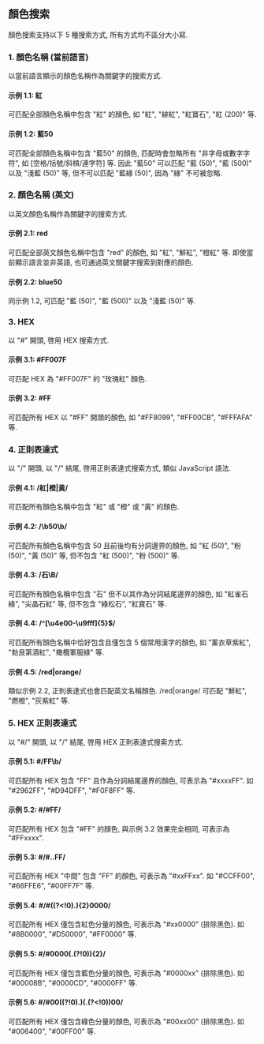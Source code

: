 ## 顏色搜索

顏色搜索支持以下 5 種搜索方式, 所有方式均不區分大小寫.

### 1. 顏色名稱 (當前語言)

以當前語言顯示的顏色名稱作為關鍵字的搜索方式.

#### 示例 1.1: 紅

可匹配全部顏色名稱中包含 "紅" 的顏色, 如 "紅", "緋紅", "紅寶石", "紅 (200)" 等.

#### 示例 1.2: 藍50

可匹配全部顏色名稱中包含 "藍50" 的顏色, 匹配時會忽略所有 "非字母或數字字符", 如 [空格/括號/斜槓/連字符] 等. 因此 "藍50" 可以匹配 "藍 (50)", "藍 (500)" 以及 "淺藍 (50)" 等, 但不可以匹配 "藍綠 (50)", 因為 "綠" 不可被忽略.

### 2. 顏色名稱 (英文)

以英文顏色名稱作為關鍵字的搜索方式.

#### 示例 2.1: red

可匹配全部英文顏色名稱中包含 "red" 的顏色, 如 "紅", "鮮紅", "橙紅" 等. 即使當前顯示語言並非英語, 也可通過英文關鍵字搜索到對應的顏色.

#### 示例 2.2: blue50

同示例 1.2, 可匹配 "藍 (50)", "藍 (500)" 以及 "淺藍 (50)" 等.

### 3. HEX

以 "#" 開頭, 啓用 HEX 搜索方式.

#### 示例 3.1: #FF007F

可匹配 HEX 為 "#FF007F" 的 "玫瑰紅" 顏色.

#### 示例 3.2: #FF

可匹配所有 HEX 以 "#FF" 開頭的顏色, 如 "#FF8099", "#FF00CB", "#FFFAFA" 等.

### 4. 正則表達式

以 "/" 開頭, 以 "/" 結尾, 啓用正則表達式搜索方式, 類似 JavaScript 語法.

#### 示例 4.1: /紅|橙|黃/

可匹配所有顏色名稱中包含 "紅" 或 "橙" 或 "黃" 的顏色.

#### 示例 4.2: /\b50\b/

可匹配所有顏色名稱中包含 50 且前後均有分詞邊界的顏色, 如 "紅 (50)", "粉 (50)", "黃 (50)" 等, 但不包含 "紅 (500)", "粉 (500)" 等.

#### 示例 4.3: /石\B/

可匹配所有顏色名稱中包含 "石" 但不以其作為分詞結尾邊界的顏色, 如 "紅雀石綠", "尖晶石紅" 等, 但不包含 "綠松石", "紅寶石" 等.

#### 示例 4.4: /^[\u4e00-\u9fff]{5}$/

可匹配所有顏色名稱中恰好包含且僅包含 5 個常用漢字的顏色, 如 "薰衣草紫紅", "勃艮第酒紅", "橄欖軍服綠" 等.

#### 示例 4.5: /red|orange/

類似示例 2.2, 正則表達式也會匹配英文名稱顏色. /red|orange/ 可匹配 "鮮紅", "燃橙", "灰紫紅" 等.

### 5. HEX 正則表達式

以 "#/" 開頭, 以 "/" 結尾, 啓用 HEX 正則表達式搜索方式.

#### 示例 5.1: #/FF\b/

可匹配所有 HEX 包含 "FF" 且作為分詞結尾邊界的顏色, 可表示為 "#xxxxFF". 如 "#2962FF", "#D94DFF", "#F0F8FF" 等.

#### 示例 5.2: #/#FF/

可匹配所有 HEX 包含 "#FF" 的顏色, 與示例 3.2 效果完全相同, 可表示為 "#FFxxxx".

#### 示例 5.3: #/#..FF/

可匹配所有 HEX "中間" 包含 "FF" 的顏色, 可表示為 "#xxFFxx". 如 "#CCFF00", "#66FFE6", "#00FF7F" 等.

#### 示例 5.4: #/#((?<!0).){2}0000/

可匹配所有 HEX 僅包含紅色分量的顏色, 可表示為 "#xx0000" (排除黑色). 如 "#8B0000", "#D50000", "#FF0000" 等.

#### 示例 5.5: #/#0000(.(?!0)){2}/

可匹配所有 HEX 僅包含藍色分量的顏色, 可表示為 "#0000xx" (排除黑色). 如 "#00008B", "#0000CD", "#0000FF" 等.

#### 示例 5.6: #/#00((?!0).)(.(?<!0))00/

可匹配所有 HEX 僅包含綠色分量的顏色, 可表示為 "#00xx00" (排除黑色). 如 "#006400", "#00FF00" 等.